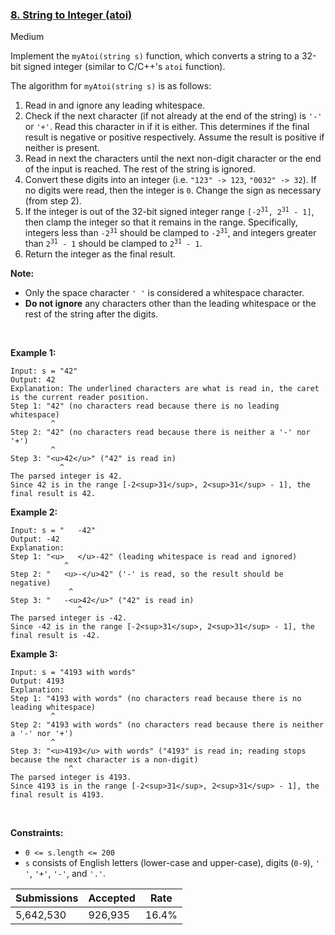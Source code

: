 ### [8. String to Integer (atoi)](https://leetcode.com/problems/string-to-integer-atoi/)

Medium

Implement the `` myAtoi(string s) `` function, which converts a string to a 32-bit signed integer (similar to C/C++'s `` atoi `` function).

The algorithm for `` myAtoi(string s) `` is as follows:

1.   Read in and ignore any leading whitespace.
2.   Check if the next character (if not already at the end of the string) is `` '-' `` or `` '+' ``. Read this character in if it is either. This determines if the final result is negative or positive respectively. Assume the result is positive if neither is present.
3.   Read in next the characters until the next non-digit character or the end of the input is reached. The rest of the string is ignored.
4.   Convert these digits into an integer (i.e. `` "123" -> 123 ``, `` "0032" -> 32 ``). If no digits were read, then the integer is `` 0 ``. Change the sign as necessary (from step 2).
5.   If the integer is out of the 32-bit signed integer range <code>[-2<sup>31</sup>, 2<sup>31</sup> - 1]</code>, then clamp the integer so that it remains in the range. Specifically, integers less than <code>-2<sup>31</sup></code> should be clamped to <code>-2<sup>31</sup></code>, and integers greater than <code>2<sup>31</sup> - 1</code> should be clamped to <code>2<sup>31</sup> - 1</code>.
6.   Return the integer as the final result.

__Note:__

*   Only the space character `` ' ' `` is considered a whitespace character.
*   __Do not ignore__ any characters other than the leading whitespace or the rest of the string after the digits.

 

__Example 1:__

```
Input: s = "42"
Output: 42
Explanation: The underlined characters are what is read in, the caret is the current reader position.
Step 1: "42" (no characters read because there is no leading whitespace)
         ^
Step 2: "42" (no characters read because there is neither a '-' nor '+')
         ^
Step 3: "<u>42</u>" ("42" is read in)
           ^
The parsed integer is 42.
Since 42 is in the range [-2<sup>31</sup>, 2<sup>31</sup> - 1], the final result is 42.
```

__Example 2:__

```
Input: s = "   -42"
Output: -42
Explanation:
Step 1: "<u>   </u>-42" (leading whitespace is read and ignored)
            ^
Step 2: "   <u>-</u>42" ('-' is read, so the result should be negative)
             ^
Step 3: "   -<u>42</u>" ("42" is read in)
               ^
The parsed integer is -42.
Since -42 is in the range [-2<sup>31</sup>, 2<sup>31</sup> - 1], the final result is -42.
```

__Example 3:__

```
Input: s = "4193 with words"
Output: 4193
Explanation:
Step 1: "4193 with words" (no characters read because there is no leading whitespace)
         ^
Step 2: "4193 with words" (no characters read because there is neither a '-' nor '+')
         ^
Step 3: "<u>4193</u> with words" ("4193" is read in; reading stops because the next character is a non-digit)
             ^
The parsed integer is 4193.
Since 4193 is in the range [-2<sup>31</sup>, 2<sup>31</sup> - 1], the final result is 4193.
```

 

__Constraints:__

*   `` 0 <= s.length <= 200 ``
*   `` s `` consists of English letters (lower-case and upper-case), digits (`` 0-9 ``), `` ' ' ``, `` '+' ``, `` '-' ``, and `` '.' ``.

| Submissions    | Accepted     | Rate   |
| -------------- | ------------ | ------ |
| 5,642,530 | 926,935 | 16.4% |